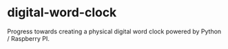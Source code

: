 # digital-word-clock

Progress towards creating a physical digital word clock powered by Python / Raspberry PI.
